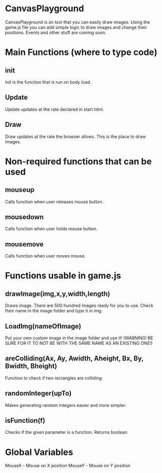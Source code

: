 # CanvasPlayground

CanvasPlayground is an tool that you can easily draw images. Using the game.js file you can add simple logic to draw images and change their positions. Events and other stuff are coming soon.

# Main Functions (where to type code)

## init

Init is the function that is run on body load.

## Update

Update updates at the rate declared in start.html.

## Draw

Draw updates at the rate the browser allows. This is the place to draw images.

# Non-required functions that can be used

## mouseup

Calls function when user releases mouse button.

## mousedown

Calls function when user holds mouse button.

## mousemove

Calls function when user moves mouse.

# Functions usable in game.js

## drawImage(img,x,y,width,length)

Draws image. There are 500 hundred images ready for you to use. Check their name in the image folder and type it in img.

## LoadImg(nameOfImage)

Put your own custom image in the image folder and use it! (WARNING! BE SURE FOR IT TO NOT BE WITH THE SAME NAME AS AN EXISTING ONE!)

## areColliding(Ax, Ay, Awidth, Aheight, Bx, By, Bwidth, Bheight)

Function to check if two rectangles are colliding.

## randomInteger(upTo)

Makes generating random integers easier and more simpler.

## isFunction(f)

Checks if the given parameter is a function. Returns boolean.

# Global Variables

MouseX - Mouse on X position
MouseY - Mouse on Y position
